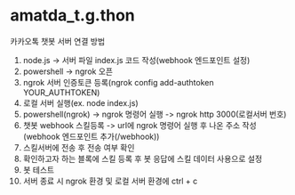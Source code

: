# amatda_t.g.thon

카카오톡 챗봇 서버 연결 방법
1. node.js -> 서버 파일 index.js 코드 작성(webhook 엔드포인트 설정)
2. powershell -> ngrok 오픈
3. ngrok 서버 인증토큰 등록(ngrok config add-authtoken YOUR_AUTHTOKEN)
4. 로컬 서버 실행(ex. node index.js)
5. powershell(ngrok) -> ngrok 명령어 실행 -> ngrok http 3000(로컬서버 번호)
6. 챗봇 webhook 스킬등록 -> url에 ngrok 명령어 실행 후 나온 주소 작성(webhook 엔드포인트 추가(/webhook))
7. 스킬서버에 전송 후 전송 여부 확인
8. 확인하고자 하는 블록에 스킬 등록 후 봇 응답에 스킬 데이터 사용으로 설정
9. 봇 테스트
10. 서버 종료 시 ngrok 환경 및 로컬 서버 환경에 ctrl + c
